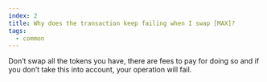 ```yaml
---
index: 2
title: Why does the transaction keep failing when I swap [MAX]?
tags: 
  - common
---
```


Don’t swap all the tokens you have, there are fees to pay for doing so and if you don’t take this into account, your operation will fail.
